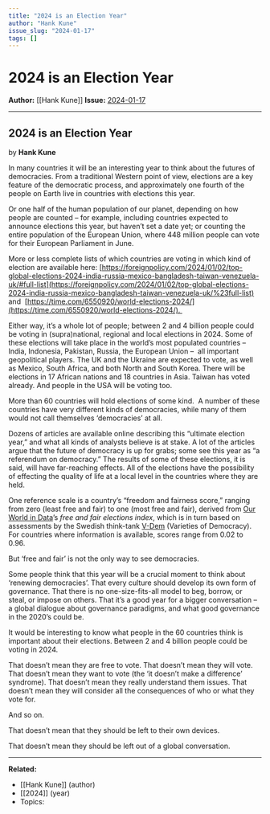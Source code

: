 ```yaml
---
title: "2024 is an Election Year"
author: "Hank Kune"
issue_slug: "2024-01-17"
tags: []
---
```


# 2024 is an Election Year

**Author:** [[Hank Kune]]
**Issue:** [2024-01-17](https://plex.collectivesensecommons.org/2024-01-17/)

---

## 2024 is an Election Year
by **Hank Kune**

In many countries it will be an interesting year to think about the futures of democracies. From a traditional Western point of view, elections are a key feature of the democratic process, and approximately one fourth of the people on Earth live in countries with elections this year.

Or one half of the human population of our planet, depending on how people are counted – for example, including countries expected to announce elections this year, but haven’t set a date yet; or counting the entire population of the European Union, where 448 million people can vote for their European Parliament in June.

More or less complete lists of which countries are voting in which kind of election are available here: [https://foreignpolicy.com/2024/01/02/top-global-elections-2024-india-russia-mexico-bangladesh-taiwan-venezuela-uk/#full-list](https://foreignpolicy.com/2024/01/02/top-global-elections-2024-india-russia-mexico-bangladesh-taiwan-venezuela-uk/%23full-list) and  [https://time.com/6550920/world-elections-2024/](https://time.com/6550920/world-elections-2024/). 

Either way, it’s a whole lot of people; between 2 and 4 billion people could be voting in (supra)national, regional and local elections in 2024. Some of these elections will take place in the world’s most populated countries – India, Indonesia, Pakistan, Russia, the European Union –  all important geopolitical players. The UK and the Ukraine are expected to vote, as well as Mexico, South Africa, and both North and South Korea. There will be elections in 17 African nations and 18 countries in Asia. Taiwan has voted already. And people in the USA will be voting too.

More than 60 countries will hold elections of some kind.  A number of these countries have very different kinds of democracies, while many of them would not call themselves ‘democracies’ at all.

Dozens of articles are available online describing this “ultimate election year,” and what all kinds of analysts believe is at stake. A lot of the articles argue that the future of democracy is up for grabs; some see this year as “a referendum on democracy.” The results of some of these elections, it is said, will have far-reaching effects. All of the elections have the possibility of effecting the quality of life at a local level in the countries where they are held.

One reference scale is a country’s “freedom and fairness score,” ranging from zero (least free and fair) to one (most free and fair), derived from [Our World in Data](https://ourworldindata.org/grapher/free-and-fair-elections-index)’s *free and fair elections index*, which is in turn based on assessments by the Swedish think-tank [V-Dem](https://v-dem.net/) (Varieties of Democracy). For countries where information is available, scores range from 0.02 to 0.96.

But ‘free and fair’ is not the only way to see democracies.

Some people think that this year will be a crucial moment to think about ‘renewing democracies’. That every culture should develop its own form of governance. That there is no one-size-fits-all model to beg, borrow, or steal, or impose on others. That it’s a good year for a bigger conversation – a global dialogue about governance paradigms, and what good governance in the 2020’s could be.

It would be interesting to know what people in the 60 countries think is important about their elections. Between 2 and 4 billion people could be voting in 2024.

That doesn’t mean they are free to vote.
That doesn’t mean they will vote.
That doesn’t mean they want to vote (the ‘it doesn’t make a difference’ syndrome).
That doesn’t mean they really understand them issues.
That doesn’t mean they will consider all the consequences of who or what they vote for.

And so on.

That doesn’t mean that they should be left to their own devices.

That doesn’t mean they should be left out of a global conversation.

---

**Related:**
- [[Hank Kune]] (author)
- [[2024]] (year)
- Topics: 

